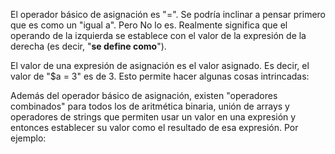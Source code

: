 El operador básico de asignación es "=". Se podría inclinar a pensar primero que 
es como un "igual a". Pero No lo es. Realmente significa que el operando de la izquierda 
se establece con el valor de la expresión de la derecha (es decir, "<strong>se define como</strong>"). 
<p>
 El valor de una expresión de asignación es el valor asignado. Es decir, 
el valor de "$a = 3" es de 3. Esto permite hacer algunas cosas intrincadas: 

<?php

$a = ($b = 4) + 5; // ahora $a es igual a 9 y $b se ha establecido en 4.

?>



Además del operador básico de asignación, existen "operadores combinados" 
para todos los de aritmética binaria, unión de arrays y operadores de 
strings que permiten usar un valor en una expresión y entonces establecer 
su valor como el resultado de esa expresión. Por ejemplo:

<p>

<?php

$a = 3;
$a += 5; // establece $a en 8, como si se hubiera dicho: $a = $a + 5;
$b = "Hola ";
$b .= "ahí!"; // establece $b en "Hola ahí!", al igual que $b = $b . "ahí!";

?>

